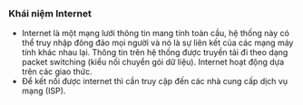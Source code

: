 ﻿### Khái niệm Internet
- Internet là một mạng lưới thông tin mang tính toàn cầu, hệ thống này có thể truy nhập đông đảo mọi người và nó là sự liên kết của các mạng máy tính khác nhau lại. Thông tin trên hệ thống được truyền tải đi theo dạng packet switching (kiểu nối chuyển gói dữ liệu). Internet hoạt động dựa trên các giao thức.
- Để kết nối được internet thì cần truy cập đến các nhà cung cấp dịch vụ mạng (ISP).
